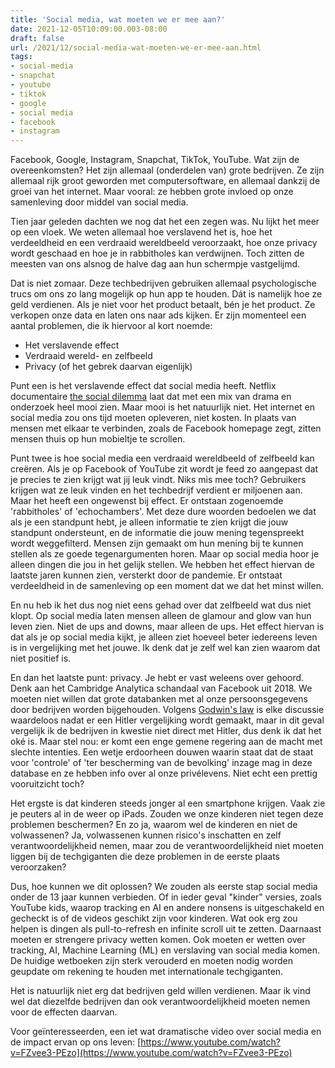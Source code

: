 ```yaml
---
title: 'Social media, wat moeten we er mee aan?'
date: 2021-12-05T10:09:00.003-08:00
draft: false
url: /2021/12/social-media-wat-moeten-we-er-mee-aan.html
tags: 
- social-media
- snapchat
- youtube
- tiktok
- google
- social media
- facebook
- instagram
---
```


Facebook, Google, Instagram, Snapchat, TikTok, YouTube. Wat zijn de overeenkomsten? Het zijn allemaal (onderdelen van) grote bedrijven. Ze zijn allemaal rijk groot geworden met computersoftware, en allemaal dankzij de groei van het internet. Maar vooral: ze hebben grote invloed op onze samenleving door middel van social media.

Tien jaar geleden dachten we nog dat het een zegen was. Nu lijkt het meer op een vloek. We weten allemaal hoe verslavend het is, hoe het verdeeldheid en een verdraaid wereldbeeld veroorzaakt, hoe onze privacy wordt geschaad en hoe je in rabbitholes kan verdwijnen. Toch zitten de meesten van ons alsnog de halve dag aan hun schermpje vastgelijmd.

Dat is niet zomaar. Deze techbedrijven gebruiken allemaal psychologische trucs om ons zo lang mogelijk op hun app te houden. Dát is namelijk hoe ze geld verdienen. Als je niet voor het product betaalt, bén je het product. Ze verkopen onze data en laten ons naar ads kijken. Er zijn momenteel een aantal problemen, die ik hiervoor al kort noemde:

*   Het verslavende effect
*   Verdraaid wereld- en zelfbeeld
*   Privacy (of het gebrek daarvan eigenlijk)

Punt een is het verslavende effect dat social media heeft. Netflix documentaire [the social dilemma](https://www.netflix.com/nl/title/81254224) laat dat met een mix van drama en onderzoek heel mooi zien. Maar mooi is het natuurlijk niet. Het internet en social media zou ons tijd moeten opleveren, niet kosten. In plaats van mensen met elkaar te verbinden, zoals de Facebook homepage zegt, zitten mensen thuis op hun mobieltje te scrollen.

Punt twee is hoe social media een verdraaid wereldbeeld of zelfbeeld kan creëren. Als je op Facebook of YouTube zit wordt je feed zo aangepast dat je precies te zien krijgt wat jij leuk vindt. Niks mis mee toch? Gebruikers krijgen wat ze leuk vinden en het techbedrijf verdient er miljoenen aan. Maar het heeft een ongewenst bij effect. Er ontstaan zogenoemde 'rabbitholes' of 'echochambers'. Met deze dure woorden bedoelen we dat als je een standpunt hebt, je alleen informatie te zien krijgt die jouw standpunt ondersteunt, en de informatie die jouw mening tegenspreekt wordt weggefilterd. Mensen zijn gemaakt om hun mening bij te kunnen stellen als ze goede tegenargumenten horen. Maar op social media hoor je alleen dingen die jou in het gelijk stellen. We hebben het effect hiervan de laatste jaren kunnen zien, versterkt door de pandemie. Er ontstaat verdeeldheid in de samenleving op een moment dat we dat het minst willen.

En nu heb ik het dus nog niet eens gehad over dat zelfbeeld wat dus niet klopt. Op social media laten mensen alleen de glamour and glow van hun leven zien. Niet de ups and downs, maar alleen de ups. Het effect hiervan is dat als je op social media kijkt, je alleen ziet hoeveel beter iedereens leven is in vergelijking met het jouwe. Ik denk dat je zelf wel kan zien waarom dat niet positief is.

En dan het laatste punt: privacy. Je hebt er vast weleens over gehoord. Denk aan het Cambridge Analytica schandaal van Facebook uit 2018. We moeten niet willen dat grote databanken met al onze persoonsgegevens door bedrijven worden bijgehouden. Volgens [Godwin's law](https://en.wikipedia.org/wiki/Godwin%27s_law) is elke discussie waardeloos nadat er een Hitler vergelijking wordt gemaakt, maar in dit geval vergelijk ik de bedrijven in kwestie niet direct met Hitler, dus denk ik dat het oké is. Maar stel nou: er komt een enge gemene regering aan de macht met slechte intenties. Een wetje erdoorheen douwen waarin staat dat de staat voor 'controle' of 'ter bescherming van de bevolking' inzage mag in deze database en ze hebben info over al onze privélevens. Niet echt een prettig vooruitzicht toch?

Het ergste is dat kinderen steeds jonger al een smartphone krijgen. Vaak zie je peuters al in de weer op iPads. Zouden we onze kinderen niet tegen deze problemen beschermen? En zo ja, waarom wel de kinderen en niet de volwassenen? Ja, volwassenen kunnen risico's inschatten en zelf verantwoordelijkheid nemen, maar zou de verantwoordelijkheid niet moeten liggen bij de techgiganten die deze problemen in de eerste plaats veroorzaken?

Dus, hoe kunnen we dit oplossen? We zouden als eerste stap social media onder de 13 jaar kunnen verbieden. Of in ieder geval "kinder" versies, zoals YouTube kids, waarop tracking en AI en andere nonsens is uitgeschakeld en gecheckt is of de videos geschikt zijn voor kinderen. Wat ook erg zou helpen is dingen als pull-to-refresh en infinite scroll uit te zetten. Daarnaast moeten er strengere privacy wetten komen. Ook moeten er wetten over tracking, AI, Machine Learning (ML) en verslaving van social media komen. De huidige wetboeken zijn sterk verouderd en moeten nodig worden geupdate om rekening te houden met internationale techgiganten.

Het is natuurlijk niet erg dat bedrijven geld willen verdienen. Maar ik vind wel dat diezelfde bedrijven dan ook verantwoordelijkheid moeten nemen voor de effecten daarvan.

Voor geïnteresseerden, een iet wat dramatische video over social media en de impact ervan op ons leven: [https://www.youtube.com/watch?v=FZvee3-PEzo](https://www.youtube.com/watch?v=FZvee3-PEzo)
